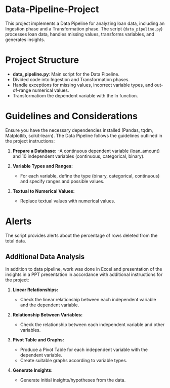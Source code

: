 # Data-Pipeline-Project
This project implements a Data Pipeline for analyzing loan data, including an Ingestion phase and a Transformation phase. The script (`data_pipeline.py`) processes loan data, handles missing values, transforms variables, and generates insights.
# Project Structure
- **data_pipeline.py**: Main script for the Data Pipeline.
- Divided code into Ingestion and Transformation phases.
- Handle exceptions for missing values, incorrect variable types, and out-of-range numerical values.
- Transformatiom the dependent variable with the ln function.
# Guidelines and Considerations
Ensure you have the necessary dependencies installed (Pandas, tqdm, Matplotlib, scikit-learn).
The Data Pipeline follows the guidelines outlined in the project instructions:
1. **Prepare a Database:**
   -A continuous dependent variable (loan_amount) and 10 independent variables (continuous, categorical, binary).

2. **Variable Types and Ranges:**
   - For each variable, define the type (binary, categorical, continuous) and specify ranges and possible values.

3. **Textual to Numerical Values:**
   - Replace textual values with numerical values.

# Alerts
The script provides alerts about the percentage of rows deleted from the total data.

## Additional Data Analysis
In addition to data pipeline, work was done in Excel and presentation of the insights in a PPT presentation in accordance with additional instructions for the project:
1. **Linear Relationships:**
   - Check the linear relationship between each independent variable and the dependent variable.

2. **Relationship Between Variables:**
   - Check the relationship between each independent variable and other variables.

3. **Pivot Table and Graphs:**
   - Produce a Pivot Table for each independent variable with the dependent variable.
   - Create suitable graphs according to variable types.
       
4. **Generate Insights:**
   - Generate initial insights/hypotheses from the data.
